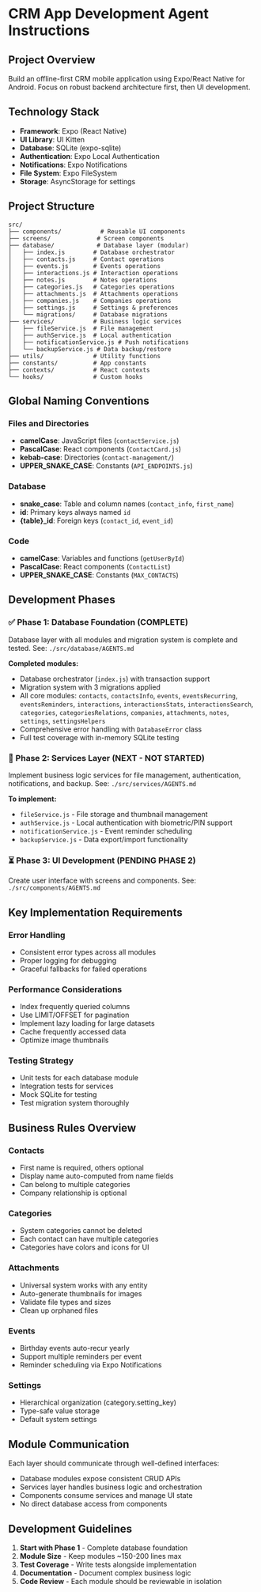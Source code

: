 # CRM App Development Agent Instructions

## Project Overview
Build an offline-first CRM mobile application using Expo/React Native for Android. Focus on robust backend architecture first, then UI development.

## Technology Stack
- **Framework**: Expo (React Native)
- **UI Library**: UI Kitten
- **Database**: SQLite (expo-sqlite)
- **Authentication**: Expo Local Authentication
- **Notifications**: Expo Notifications
- **File System**: Expo FileSystem
- **Storage**: AsyncStorage for settings

## Project Structure
```
src/
├── components/           # Reusable UI components
├── screens/             # Screen components
├── database/            # Database layer (modular)
│   ├── index.js        # Database orchestrator
│   ├── contacts.js     # Contact operations
│   ├── events.js       # Events operations
│   ├── interactions.js # Interaction operations
│   ├── notes.js        # Notes operations
│   ├── categories.js   # Categories operations
│   ├── attachments.js  # Attachments operations
│   ├── companies.js    # Companies operations
│   ├── settings.js     # Settings & preferences
│   └── migrations/     # Database migrations
├── services/           # Business logic services
│   ├── fileService.js  # File management
│   ├── authService.js  # Local authentication
│   ├── notificationService.js # Push notifications
│   └── backupService.js # Data backup/restore
├── utils/              # Utility functions
├── constants/          # App constants
├── contexts/           # React contexts
└── hooks/              # Custom hooks
```

## Global Naming Conventions

### Files and Directories
- **camelCase**: JavaScript files (`contactService.js`)
- **PascalCase**: React components (`ContactCard.js`)
- **kebab-case**: Directories (`contact-management/`)
- **UPPER_SNAKE_CASE**: Constants (`API_ENDPOINTS.js`)

### Database
- **snake_case**: Table and column names (`contact_info`, `first_name`)
- **id**: Primary keys always named `id`
- **{table}_id**: Foreign keys (`contact_id`, `event_id`)

### Code
- **camelCase**: Variables and functions (`getUserById`)
- **PascalCase**: React components (`ContactList`)
- **UPPER_SNAKE_CASE**: Constants (`MAX_CONTACTS`)

## Development Phases

### ✅ Phase 1: Database Foundation (COMPLETE)
Database layer with all modules and migration system is complete and tested.
See: `./src/database/AGENTS.md`

**Completed modules:**
- Database orchestrator (`index.js`) with transaction support
- Migration system with 3 migrations applied
- All core modules: `contacts`, `contactsInfo`, `events`, `eventsRecurring`, `eventsReminders`, `interactions`, `interactionsStats`, `interactionsSearch`, `categories`, `categoriesRelations`, `companies`, `attachments`, `notes`, `settings`, `settingsHelpers`
- Comprehensive error handling with `DatabaseError` class
- Full test coverage with in-memory SQLite testing

### 🚧 Phase 2: Services Layer (NEXT - NOT STARTED)
Implement business logic services for file management, authentication, notifications, and backup.
See: `./src/services/AGENTS.md`

**To implement:**
- `fileService.js` - File storage and thumbnail management
- `authService.js` - Local authentication with biometric/PIN support  
- `notificationService.js` - Event reminder scheduling
- `backupService.js` - Data export/import functionality

### ⏳ Phase 3: UI Development (PENDING PHASE 2)
Create user interface with screens and components.
See: `./src/components/AGENTS.md`

## Key Implementation Requirements

### Error Handling
- Consistent error types across all modules
- Proper logging for debugging
- Graceful fallbacks for failed operations

### Performance Considerations
- Index frequently queried columns
- Use LIMIT/OFFSET for pagination
- Implement lazy loading for large datasets
- Cache frequently accessed data
- Optimize image thumbnails

### Testing Strategy
- Unit tests for each database module
- Integration tests for services
- Mock SQLite for testing
- Test migration system thoroughly

## Business Rules Overview

### Contacts
- First name is required, others optional
- Display name auto-computed from name fields
- Can belong to multiple categories
- Company relationship is optional

### Categories
- System categories cannot be deleted
- Each contact can have multiple categories
- Categories have colors and icons for UI

### Attachments
- Universal system works with any entity
- Auto-generate thumbnails for images
- Validate file types and sizes
- Clean up orphaned files

### Events
- Birthday events auto-recur yearly
- Support multiple reminders per event
- Reminder scheduling via Expo Notifications

### Settings
- Hierarchical organization (category.setting_key)
- Type-safe value storage
- Default system settings

## Module Communication

Each layer should communicate through well-defined interfaces:
- Database modules expose consistent CRUD APIs
- Services layer handles business logic and orchestration
- Components consume services and manage UI state
- No direct database access from components

## Development Guidelines

1. **Start with Phase 1** - Complete database foundation
2. **Module Size** - Keep modules ~150-200 lines max
3. **Test Coverage** - Write tests alongside implementation
4. **Documentation** - Document complex business logic
5. **Code Review** - Each module should be reviewable in isolation